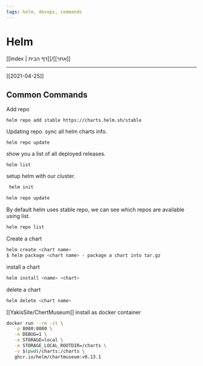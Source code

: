 ```yaml
---
tags: helm, devops, commands
---
```

# Helm
[[index | דף הבית]]/[[אחר]] 

----
[[2021-04-25]]

## Common Commands

Add repo
```
helm repo add stable https://charts.helm.sh/stable
```

Updating repo. sync all helm charts info.
```
helm repo update
```

show you a list of all deployed releases.
```
helm list
```


setup helm with our cluster.
```bash
 helm init
```

```bash
helm repo update 
```

By default helm uses stable repo, we can see
which repos are available using list.
```bash
helm repo list 
```

Create a chart
```bash
helm create <chart name> 
$ helm package <chart name> - package a chart into tar.gz
```

install a chart
```bash
helm install <name> <chart>
```

delete a chart
```bash
helm delete <chart name> 
```

[[YakisSite/ChertMuseum]] install as docker container
```bash
docker run --rm -it \
   -p 8080:8080 \
   -e DEBUG=1 \
   -e STORAGE=local \
   -e STORAGE_LOCAL_ROOTDIR=/charts \
   -v $(pwd)/charts:/charts \
   ghcr.io/helm/chartmuseum:v0.13.1
```

